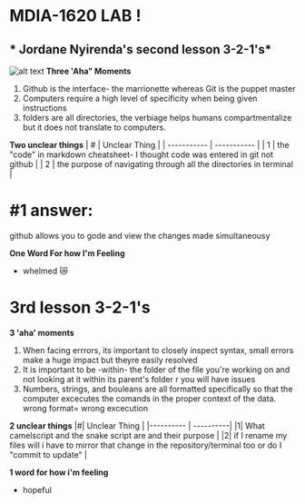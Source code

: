 # MDIA-1620 LAB !
## * Jordane Nyirenda's second lesson 3-2-1's*
![alt text](https://feedgood.ca/sites/default/files/styles/recipe/public/2024-01/Sourdough%20Steak%20Sandwich.jpg?itok=h6raZKCH)
**Three 'Aha" Moments** 
1. Github is the interface- the marrionette whereas Git is the puppet master 
2. Computers require a high level of specificity when being given instructions
3. folders are all directories, the verbiage helps humans compartmentalize but it does not translate to computers.

**Two unclear things**
| # | Unclear Thing |
| ----------- | ----------- |
| 1 | the "code" in markdown cheatsheet- I thought code was entered in git not github |
| 2 | the purpose of navigating through all the directories in terminal |

# #1 answer: 
github allows you to gode and view the changes made simultaneousy
 
**One Word For how I'm Feeling**
- whelmed 😿
  

# 3rd lesson 3-2-1's 
**3 'aha' moments**
1. When facing errrors, its important to closely inspect syntax, small errors make a huge impact but theyre easily resolved 
2. It is important to be -within- the folder of the file you're working on and not looking at it within its parent's folder r you will have issues
3. Numbers, strings, and bouleans are all formatted specifically so that the computer excecutes the comands in the proper context of the data. wrong format= wrong excecution 

**2 unclear things**
|#| Unclear Thing |
|---------- | ----------|
|1| What camelscript and the snake script are and their purpose |
|2| if I rename my files will i have to mirror that change in the repository/terminal too or do I "commit to update" |

**1 word for how i'm feeling**
- hopeful

